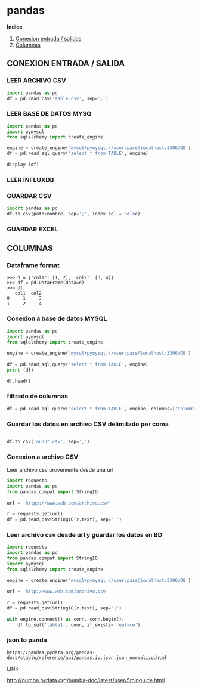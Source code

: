 # pandas

**Índice**
1. [Conexion entrada / salidas](#id1)
2. [Columnas](#id2)


## CONEXION ENTRADA / SALIDA
<a name="id1"></a>

### LEER ARCHIVO CSV
```python
import pandas as pd
df = pd.read_csv('table.csv', sep=';')
```
### LEER BASE DE DATOS MYSQ
```python
import pandas as pd
import pymysql
from sqlalchemy import create_engine

engine = create_engine('mysql+pymysql://user:pass@localhost:3306/DB')
df = pd.read_sql_query('select * from TABLE', engine)
 
display (df)
```
### LEER INFLUXDB

### GUARDAR CSV
```python
import pandas as pd
df.to_csv(path+nombre, sep=';', index_col = False)
```

### GUARDAR EXCEL

## COLUMNAS
<a name="id2"></a>

### Dataframe format

```
>>> d = {'col1': [1, 2], 'col2': [3, 4]}
>>> df = pd.DataFrame(data=d)
>>> df
   col1  col2
0     1     3
1     2     4
```

### Conexion a base de datos MYSQL

```python
import pandas as pd
import pymysql
from sqlalchemy import create_engine
 
engine = create_engine('mysql+pymysql://user:pass@localhost:3306/DB')
 
df = pd.read_sql_query('select * from TABLE', engine)
print (df)
 
df.head()

```

### filtrado de columnas

```python
df = pd.read_sql_query('select * from TABLE', engine, columns=['Columna_01','Columna_02'])
```

### Guardar los datos en archivo CSV delimitado por coma

```python

df.to_csv('ouput.csv', sep=',')

```


### Conexion a archivo CSV

Leer archivo csv proveniente desde una url

```python
import requests
import pandas as pd
from pandas.compat import StringIO
 
url = 'https://www.web.com/archivo.csv'
 
r = requests.get(url)
df = pd.read_csv(StringIO(r.text), sep=',')
```

### Leer archivo csv desde url y guardar los datos en BD

```python
import requests
import pandas as pd
from pandas.compat import StringIO
import pymysql
from sqlalchemy import create_engine
 
engine = create_engine('mysql+pymysql://user:pass@localhost:3306/DB')
 
url = 'http://www.web.com/archivo.csv'
 
r = requests.get(url)
df = pd.read_csv(StringIO(r.text), sep='|')
 
with engine.connect() as conn, conn.begin():
    df.to_sql('tabla1', conn, if_exists='replace')

```

### json to panda
```
https://pandas.pydata.org/pandas-docs/stable/reference/api/pandas.io.json.json_normalize.html
```


LINK  

http://numba.pydata.org/numba-doc/latest/user/5minguide.html
